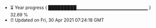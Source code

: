 - ⏳ Year progress { █████████▁▁▁▁▁▁▁▁▁▁▁▁▁▁▁▁▁▁▁▁▁ } 32.69 %
- ⏰ Updated on Fri, 30 Apr 2021 07:24:18 GMT

